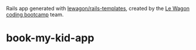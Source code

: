 Rails app generated with [lewagon/rails-templates](https://github.com/lewagon/rails-templates), created by the [Le Wagon coding bootcamp](https://www.lewagon.com) team.
# book-my-kid-app
